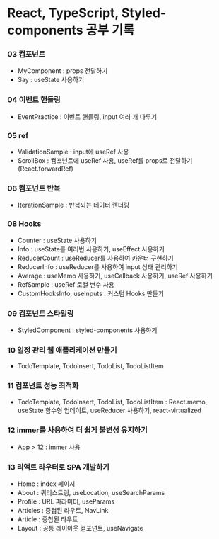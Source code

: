 # React, TypeScript, Styled-components 공부 기록

### 03 컴포넌트

- MyComponent : props 전달하기
- Say : useState 사용하기

### 04 이벤트 핸들링

- EventPractice : 이벤트 핸들링, input 여러 개 다루기

### 05 ref

- ValidationSample : input에 useRef 사용
- ScrollBox : 컴포넌트에 useRef 사용, useRef를 props로 전달하기(React.forwardRef)

### 06 컴포넌트 반복

- IterationSample : 반복되는 데이터 렌더링

### 08 Hooks

- Counter : useState 사용하기
- Info : useState를 여러번 사용하기, useEffect 사용하기
- ReducerCount : useReducer를 사용하여 카운터 구현하기
- ReducerInfo : useReducer를 사용하여 input 상태 관리하기
- Average : useMemo 사용하기, useCallback 사용하기, useRef 사용하기
- RefSample : useRef 로컬 변수 사용
- CustomHooksInfo, useInputs : 커스텀 Hooks 만들기

### 09 컴포넌트 스타일링

- StyledComponent : styled-components 사용하기

### 10 일정 관리 웹 애플리케이션 만들기

- TodoTemplate, TodoInsert, TodoList, TodoListItem

### 11 컴포넌트 성능 최적화

- TodoTemplate, TodoInsert, TodoList, TodoListItem : React.memo, useState 함수형 업데이트, useReducer 사용하기, react-virtualized

### 12 immer를 사용하여 더 쉽게 불변성 유지하기

- App > 12 : immer 사용

### 13 리액트 라우터로 SPA 개발하기

- Home : index 페이지
- About : 쿼리스트링, useLocation, useSearchParams
- Profile : URL 파라미터, useParams
- Articles : 중첩된 라우트, NavLink
- Article : 중첩된 라우트
- Layout : 공통 레이아웃 컴포넌트, useNavigate
